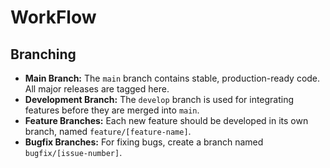 # WorkFlow

## Branching
- **Main Branch:** The `main` branch contains stable, production-ready code. All major releases are tagged here.
- **Development Branch:** The `develop` branch is used for integrating features before they are merged into `main`. 
- **Feature Branches:** Each new feature should be developed in its own branch, named `feature/[feature-name]`.
- **Bugfix Branches:** For fixing bugs, create a branch named `bugfix/[issue-number]`.
